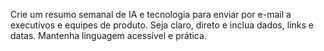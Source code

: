 Crie um resumo semanal de IA e tecnologia para enviar por e-mail a executivos e equipes de produto. Seja claro, direto e inclua dados, links e datas. Mantenha linguagem acessível e prática.

